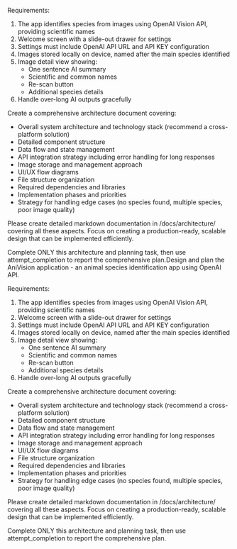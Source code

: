 Requirements:
1. The app identifies species from images using OpenAI Vision API, providing scientific names
2. Welcome screen with a slide-out drawer for settings
3. Settings must include OpenAI API URL and API KEY configuration
4. Images stored locally on device, named after the main species identified
5. Image detail view showing:
   - One sentence AI summary
   - Scientific and common names
   - Re-scan button
   - Additional species details
6. Handle over-long AI outputs gracefully

Create a comprehensive architecture document covering:
- Overall system architecture and technology stack (recommend a cross-platform solution)
- Detailed component structure
- Data flow and state management
- API integration strategy including error handling for long responses
- Image storage and management approach
- UI/UX flow diagrams
- File structure organization
- Required dependencies and libraries
- Implementation phases and priorities
- Strategy for handling edge cases (no species found, multiple species, poor image quality)

Please create detailed markdown documentation in /docs/architecture/ covering all these aspects. Focus on creating a production-ready, scalable design that can be implemented efficiently.

Complete ONLY this architecture and planning task, then use attempt_completion to report the comprehensive plan.Design and plan the AniVision application - an animal species identification app using OpenAI API. 

Requirements:
1. The app identifies species from images using OpenAI Vision API, providing scientific names
2. Welcome screen with a slide-out drawer for settings
3. Settings must include OpenAI API URL and API KEY configuration
4. Images stored locally on device, named after the main species identified
5. Image detail view showing:
   - One sentence AI summary
   - Scientific and common names
   - Re-scan button
   - Additional species details
6. Handle over-long AI outputs gracefully

Create a comprehensive architecture document covering:
- Overall system architecture and technology stack (recommend a cross-platform solution)
- Detailed component structure
- Data flow and state management
- API integration strategy including error handling for long responses
- Image storage and management approach
- UI/UX flow diagrams
- File structure organization
- Required dependencies and libraries
- Implementation phases and priorities
- Strategy for handling edge cases (no species found, multiple species, poor image quality)

Please create detailed markdown documentation in /docs/architecture/ covering all these aspects. Focus on creating a production-ready, scalable design that can be implemented efficiently.

Complete ONLY this architecture and planning task, then use attempt_completion to report the comprehensive plan.